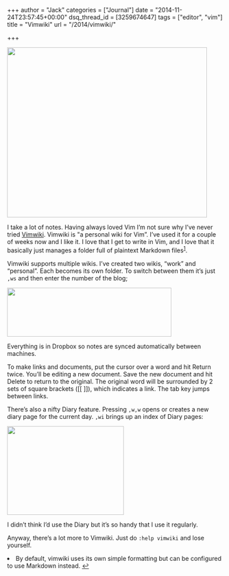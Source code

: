 +++
author = "Jack"
categories = ["Journal"]
date = "2014-11-24T23:57:45+00:00"
dsq_thread_id = [3259674647]
tags = ["editor", "vim"]
title = "Vimwiki"
url = "/2014/vimwiki/"

+++

<img style="max-height: none; max-width: 100%;" src="/img/2014/11/32B44555-AEE4-4A08-AAB4-69BD5573B1E9.png" alt="" width="466" height="397" />

I take a lot of notes. Having always loved Vim I’m not sure why I’ve never tried [Vimwiki][1]. Vimwiki is "a personal wiki for Vim”. I’ve used it for a couple of weeks now and I like it. I love that I get to write in Vim, and I love that it basically just manages a folder full of plaintext Markdown files<sup id="fnref-3971-markdown"><a href="#fn-3971-markdown" rel="footnote">1</a></sup>.

Vimwiki supports multiple wikis. I’ve created two wikis, “work” and “personal”. Each becomes its own folder. To switch between them it’s just `,ws` and then enter the number of the blog;

<img style="max-height: none; max-width: 100%;" src="/img/2014/11/1__tmux.png" alt="" width="383" height="114" data-position="3" />

Everything is in Dropbox so notes are synced automatically between machines.

To make links and documents, put the cursor over a word and hit Return twice. You’ll be editing a new document. Save the new document and hit Delete to return to the original. The original word will be surrounded by 2 sets of square brackets ([[ ]]), which indicates a link. The tab key jumps between links.

There’s also a nifty Diary feature. Pressing `,w,w` opens or creates a new diary page for the current day. `,wi` brings up an index of Diary pages:

<img style="max-height: none; max-width: 100%;" src="/img/2014/11/1_1__tmux.png" alt="" width="272" height="207" data-position="3" />

I didn’t think I’d use the Diary but it’s so handy that I use it regularly.

Anyway, there’s a lot more to Vimwiki. Just do `:help vimwiki` and lose yourself.

<li id="fn-3971-markdown">
  By default, vimwiki uses its own simple formatting but can be configured to use Markdown instead. <a href="#fnref-3971-markdown" rev="footnote">↩</a></fn></footnotes>

 [1]: https://github.com/vimwiki/vimwiki